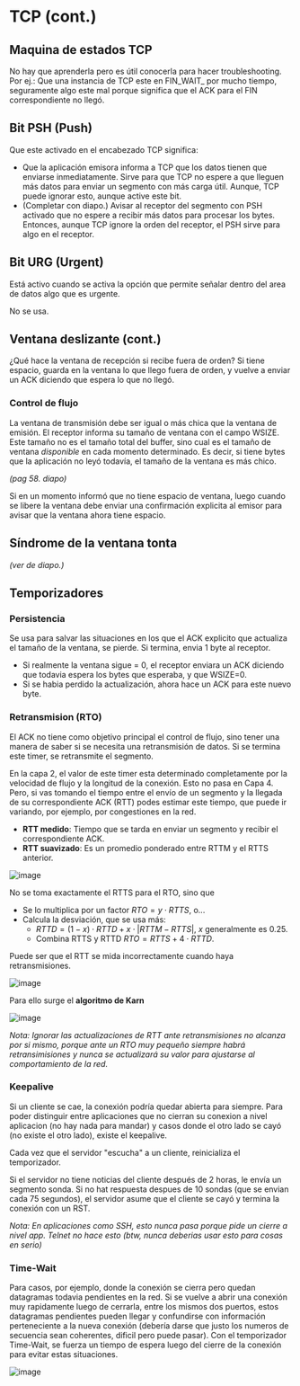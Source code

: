 # TCP (cont.)

## Maquina de estados TCP

No hay que aprenderla pero es útil conocerla para hacer troubleshooting. Por ej.: Que una instancia de TCP este en FIN_WAIT_ por mucho tiempo, seguramente algo este mal porque significa que el ACK para el FIN correspondiente no llegó.

## Bit PSH (Push)
Que este activado en el encabezado TCP significa:
+ Que la aplicación emisora informa a TCP que los datos tienen que enviarse inmediatamente. Sirve para que TCP no espere a que lleguen más datos para enviar un segmento con más carga útil. Aunque, TCP puede ignorar esto, aunque active este bit.
+  (Completar con diapo.) Avisar al receptor del segmento con PSH activado que no espere a recibir más datos para procesar los bytes. Entonces, aunque TCP ignore la orden del receptor, el PSH sirve para algo en el receptor.

## Bit URG (Urgent)
Está activo cuando se activa la opción que permite señalar dentro del area de datos algo que es urgente.

No se usa.

## Ventana deslizante (cont.)
¿Qué hace la ventana de recepción si recibe fuera de orden? Si tiene espacio, guarda en la ventana lo que llego fuera de orden, y vuelve a enviar un ACK diciendo que espera lo que no llegó.

### Control de flujo

La ventana de transmisión debe ser igual o más chica que la ventana de emisión. El receptor informa su tamaño de ventana con el campo WSIZE. Este tamaño no es el tamaño total del buffer, sino cual es el tamaño de ventana _disponible_ en cada momento determinado. Es decir, si tiene bytes que la aplicación no leyó todavía, el tamaño de la ventana es más chico.

*(pag 58. diapo)*

Si en un momento informó que no tiene espacio de ventana, luego cuando se libere la ventana debe enviar una confirmación explicita al emisor para avisar que la ventana ahora tiene espacio.

## Síndrome de la ventana tonta

*(ver de diapo.)*

## Temporizadores

### Persistencia
Se usa para salvar las situaciones en los que el ACK explicito que actualiza el tamaño de la ventana, se pierde. Si termina, envia 1 byte al receptor.

+ Si realmente la ventana sigue = 0, el receptor enviara un ACK diciendo que todavia espera los bytes que esperaba, y que WSIZE=0.
+ Si se habia perdido la actualización, ahora hace un ACK para este nuevo byte.

### Retransmision (RTO)

 El ACK no tiene como objetivo principal el control de flujo, sino tener una manera de saber si se necesita una retransmisión de datos. Si se termina este timer, se retransmite el segmento.
 
 En la capa 2, el valor de este timer esta determinado completamente por la velocidad de flujo y la longitud de la conexión. Esto no pasa en Capa 4. Pero, si vas tomando el tiempo entre el envío de un segmento y la llegada de su correspondiente ACK (RTT) podes estimar este tiempo, que puede ir variando, por ejemplo, por congestiones en la red.

+ **RTT medido**: Tiempo que se tarda en enviar un segmento y recibir el correspondiente ACK.
+ **RTT suavizado**: Es un promedio ponderado entre RTTM y el RTTS anterior.

![image](https://github.com/qxtclxr/Notas-de-clase-Sistemas-UTN-FSRF/assets/110787625/b5f96f17-cfca-4a67-9a63-65fc829e200c)

No se toma exactamente el RTTS para el RTO, sino que
+ Se lo multiplica por un factor $RTO= y \cdot RTTS$, o...
+ Calcula la desviación, que se usa más:
	+ $RTTD= (1-x) \cdot RTTD + x\cdot |RTTM-RTTS|$, $x$ generalmente es $0.25$.
	+ Combina RTTS y RTTD $RTO= RTTS + 4 \cdot RTTD$.

Puede ser que el RTT se mida incorrectamente cuando haya retransmisiones.

![image](https://github.com/qxtclxr/Notas-de-clase-Sistemas-UTN-FSRF/assets/110787625/2a8d5db7-0658-4d31-b074-998c786907db)

Para ello surge el **algoritmo de Karn**

![image](https://github.com/qxtclxr/Notas-de-clase-Sistemas-UTN-FSRF/assets/110787625/4c3be50b-71ff-4eb1-bd23-b03673f50d21)

_Nota: Ignorar las actualizaciones de RTT ante retransmisiones no alcanza por si mismo, porque ante un RTO muy pequeño siempre habrá retransimisiones y nunca se actualizará su valor para ajustarse al comportamiento de la red._

### Keepalive

Si un cliente se cae, la conexión podría quedar abierta para siempre. Para poder distinguir entre aplicaciones que no cierran su conexion a nivel aplicacion (no hay nada para mandar) y casos donde el otro lado se cayó (no existe el otro lado), existe el keepalive.

Cada vez que el servidor "escucha" a un cliente, reinicializa el temporizador.

Si el servidor no tiene noticias del cliente después de 2 horas, le envía un segmento sonda. Si no hat respuesta despues de 10 sondas (que se envian cada 75 segundos), el servidor asume que el cliente se cayó y termina la conexión con un RST.

_Nota: En aplicaciones como SSH, esto nunca pasa porque pide un cierre a nivel app. Telnet no hace esto (btw, nunca deberias usar esto para cosas en serio)_

### Time-Wait

Para casos, por ejemplo, donde la conexión se cierra pero quedan datagramas todavia pendientes en la red. Si se vuelve a abrir una conexión muy rapidamente luego de cerrarla, entre los mismos dos puertos, estos datagramas pendientes pueden llegar y confundirse con información perteneciente a la nueva conexión (debería darse que justo los numeros de secuencia sean coherentes, dificil pero puede pasar). Con el temporizador Time-Wait, se fuerza un tiempo de espera luego del cierre de la conexión para evitar estas situaciones.

![image](https://github.com/qxtclxr/Notas-de-clase-Sistemas-UTN-FSRF/assets/110787625/a5803d2b-905b-42e9-b82e-78b9f3886157)
